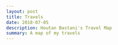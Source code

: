 ```yaml
---
layout: post
title: Travels
date: 2018-07-05
description: Houtan Bastani's Travel Map
summary: A map of my travels
---
```

<script src="/houtan/assets/js/lib/jquery.min.js"></script>
<script src="/houtan/assets/js/lib/highcharts/highmaps.js"></script>
<script src="/houtan/assets/js/lib/highcharts/modules/data.js"></script>
<script src="/houtan/assets/js/lib/highcharts/themes/grid-light.js"></script>
<script src="/houtan/assets/js/lib/highcharts/modules/drilldown.js"></script>
<script src="/houtan/assets/js/lib/highcharts/data/world.js"></script>
<script src="/houtan/assets/js/lib/highcharts/data/us-all.js"></script>
<script src="/houtan/assets/js/lib/highcharts/data/in-all.js"></script>
<div id="container" style="height:70vh; width: 80vw; margin: auto;"></div>
<script src="/houtan/assets/js/index.js"></script>

